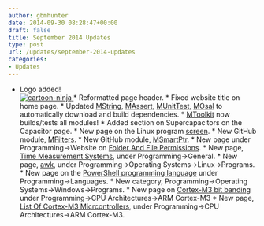 ```yaml
---
author: gbmhunter
date: 2014-09-30 08:28:47+00:00
draft: false
title: September 2014 Updates
type: post
url: /updates/september-2014-updates
categories:
- Updates
---
```


  * Logo added!  
[![cartoon-ninja](http://blog.mbedded.ninja/wp-content/uploads/2014/09/cartoon-ninja.jpg)
](http://blog.mbedded.ninja/wp-content/uploads/2014/09/cartoon-ninja.jpg)  * Reformatted page header.  * Fixed website title on home page.  * Updated [MString](https://github.com/mbedded-ninja/MString), [MAssert](https://github.com/mbedded-ninja/MAssert), [MUnitTest](https://github.com/mbedded-ninja/MUnitTest), [MOsal](https://github.com/mbedded-ninja/MOsal) to automatically download and build dependencies.  * [MToolkit](https://github.com/mbedded-ninja/MToolkit) now builds/tests all modules!  * Added section on Supercapacitors on the Capacitor page.  * New page on the Linux program [screen](http://blog.mbedded.ninja/programming/operating-systems/linux/programs/screen).  * New GitHub module, [MFilters](https://github.com/mbedded-ninja/MFilters).  * New GitHub module, [MSmartPtr](https://github.com/mbedded-ninja/MSmartPtr).  * New page under Programming->Website on [Folder And File Permissions](http://blog.mbedded.ninja/programming/website-design/folder-and-file-permissions).  * New page, [Time Measurement Systems](http://blog.mbedded.ninja/programming/general/time-measurement-systems), under Programming->General.  * New page, [awk](http://blog.mbedded.ninja/programming/operating-systems/linux/programs/awk), under Programming->Operating Systems->Linux->Programs.  * New page on the [PowerShell programming language](http://blog.mbedded.ninja/programming/languages/powershell) under Programming->Languages.  * New category, Programming->Operating Systems->Windows->Programs.  * New page on [Cortex-M3 bit banding](http://blog.mbedded.ninja/programming/cpu-architectures/arm-cortex-m3/bit-banding) under Programming->CPU Architectures->ARM Cortex-M3  * New page, [List Of Cortex-M3 Micrcontrollers](http://blog.mbedded.ninja/programming/cpu-architectures/arm-cortex-m3/list-of-cortex-m3-microcontrollers), under Programming->CPU Architectures->ARM Cortex-M3.















